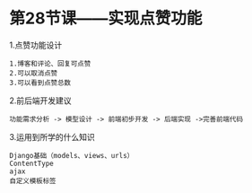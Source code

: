 # 第28节课——实现点赞功能

1.点赞功能设计
    
    1.博客和评论、回复可点赞
    2.可以取消点赞
    3.可以看到点赞总数
    
2.前后端开发建议

    功能需求分析 -> 模型设计 -> 前端初步开发 -> 后端实现 ->完善前端代码
    
3.运用到所学的什么知识

    Django基础（models、views、urls）
    ContentType
    ajax
    自定义模板标签

